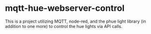 # mqtt-hue-webserver-control
This is a project utilizing MQTT, node-red, and the phue light library (in addition to one more) to control the hue lights via API calls.
